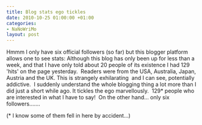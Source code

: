 ```yaml
---
title: Blog stats ego tickles
date: 2010-10-25 01:00:00 +01:00
categories:
- NaNoWriMo
layout: post
---
```


Hmmm I only have six official followers (so far) but this blogger platform allows one to see stats: Although this blog has only been up for less than a week, and that I have only told about 20 people of its existence I had 129 'hits' on the page yesterday.  Readers were from the USA, Australia, Japan, Austria and the UK. This is strangely exhilarating  and I can see, potentially addictive.  I suddenly understand the whole blogging thing a lot more than I did just a short while ago. It tickles the ego marvellously.  129* people who are interested in what I have to say!  On the other hand... only six followers.......

(* I know some of them fell in here by accident...)
